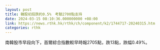 ```yaml
---
layout: post
title: 韓股初段跌約0.5%　考驗2700點支持
date: 2024-03-15 08:10:36.000000000 +08:00
link: https://news.rthk.hk/rthk/ch/component/k2/1744717-20240315.htm
categories: rthk
---
```


南韓股市早段向下，首爾綜合指數較早時報2705點，跌13點，跌幅0.49%。
